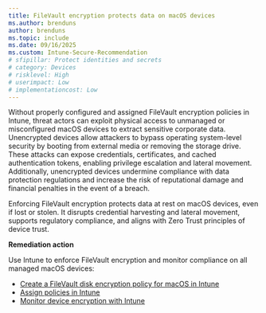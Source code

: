 ```yaml
---
title: FileVault encryption protects data on macOS devices
ms.author: brenduns
author: brenduns
ms.topic: include
ms.date: 09/16/2025
ms.custom: Intune-Secure-Recommendation
# sfipillar: Protect identities and secrets
# category: Devices
# risklevel: High
# userimpact: Low
# implementationcost: Low
---
```

Without properly configured and assigned FileVault encryption policies in Intune, threat actors can exploit physical access to unmanaged or misconfigured macOS devices to extract sensitive corporate data. Unencrypted devices allow attackers to bypass operating system-level security by booting from external media or removing the storage drive. These attacks can expose credentials, certificates, and cached authentication tokens, enabling privilege escalation and lateral movement. Additionally, unencrypted devices undermine compliance with data protection regulations and increase the risk of reputational damage and financial penalties in the event of a breach.

Enforcing FileVault encryption protects data at rest on macOS devices, even if lost or stolen. It disrupts credential harvesting and lateral movement, supports regulatory compliance, and aligns with Zero Trust principles of device trust.

**Remediation action**

Use Intune to enforce FileVault encryption and monitor compliance on all managed macOS devices:  
- [Create a FileVault disk encryption policy for macOS in Intune](/intune/intune-service/protect/encrypt-devices-filevault#create-endpoint-security-policy-for-filevault)
- [Assign policies in Intune](/intune/intune-service/configuration/device-profile-assign#assign-a-policy-to-users-or-groups)
- [Monitor device encryption with Intune](/intune/intune-service/protect/encryption-monitor)